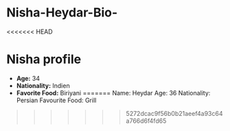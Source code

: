 # Nisha-Heydar-Bio-

<<<<<<< HEAD
# Nisha profile

- **Age:** 34
- **Nationality:** Indien
- **Favorite Food:** Biriyani
=======
Name: Heydar
Age: 36 
Nationality: Persian 
Favourite Food: Grill 

 
>>>>>>> 5272dcac9f56b0b21aeef4a93c64a766d6f4fd65
